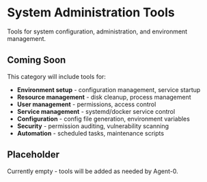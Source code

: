 # System Administration Tools

Tools for system configuration, administration, and environment management.

## Coming Soon

This category will include tools for:

- **Environment setup** - configuration management, service startup
- **Resource management** - disk cleanup, process management
- **User management** - permissions, access control
- **Service management** - systemd/docker service control
- **Configuration** - config file generation, environment variables
- **Security** - permission auditing, vulnerability scanning
- **Automation** - scheduled tasks, maintenance scripts

## Placeholder

Currently empty - tools will be added as needed by Agent-0.
